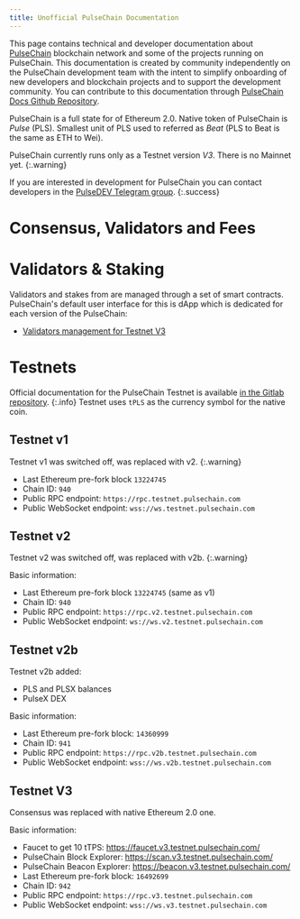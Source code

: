 ```yaml
---
title: Unofficial PulseChain Documentation
---
```


This page contains technical and developer documentation about [PulseChain](https://www.pulsechain.com/) blockchain network and some of the projects running on PulseChain.
This documentation is created by community independently on the PulseChain development team with the intent to simplify onboarding of new developers and blockchain projects and to support the development community. You can contribute to this documentation through [PulseChain Docs Github Repository](https://github.com/hexikani/pulsechain-docs).

PulseChain is a full state for of Ethereum 2.0. Native token of PulseChain is _Pulse_ (PLS). Smallest unit of PLS used to referred as _Beat_ (PLS to Beat is the same as ETH to Wei).

PulseChain currently runs only as a Testnet version *V3*. There is no Mainnet yet.
{:.warning}

If you are interested in development for PulseChain you can contact developers in the [PulseDEV Telegram group](https://t.me/PulseDEV).
{:.success}

# Consensus, Validators and Fees



# Validators & Staking

Validators and stakes from are managed through a set of smart contracts. PulseChain's default user interface for this is dApp which is dedicated for each version of the PulseChain:
- [Validators management for Testnet V3](https://launchpad.v3.testnet.pulsechain.com/)

# Testnets

Official documentation for the PulseChain Testnet is available [in the Gitlab repository](https://gitlab.com/pulsechaincom/pulsechain-testnet).
{:.info}
Testnet uses `tPLS` as the currency symbol for the native coin.

## Testnet v1

Testnet v1 was switched off, was replaced with v2.
{:.warning}

- Last Ethereum pre-fork block `13224745`
- Chain ID: `940`
- Public RPC endpoint: `https://rpc.testnet.pulsechain.com`
- Public WebSocket endpoint: `wss://ws.testnet.pulsechain.com`

## Testnet v2

Testnet v2 was switched off, was replaced with v2b.
{:.warning}

Basic information:
- Last Ethereum pre-fork block `13224745` (same as v1)
- Chain ID: `940`
- Public RPC endpoint: `https://rpc.v2.testnet.pulsechain.com`
- Public WebSocket endpoint: `ws://ws.v2.testnet.pulsechain.com`

## Testnet v2b

Testnet v2b added:
- PLS and PLSX balances
- PulseX DEX

Basic information:
- Last Ethereum pre-fork block: `14360999`
- Chain ID: `941`
- Public RPC endpoint: `https://rpc.v2b.testnet.pulsechain.com`
- Public WebSocket endpoint: `wss://ws.v2b.testnet.pulsechain.com`

## Testnet V3

Consensus was replaced with native Ethereum 2.0 one.

Basic information:
- Faucet to get 10 tTPS: https://faucet.v3.testnet.pulsechain.com/
- PulseChain Block Explorer: https://scan.v3.testnet.pulsechain.com/
- PulseChain Beacon Explorer: https://beacon.v3.testnet.pulsechain.com/
- Last Ethereum pre-fork block: `16492699`
- Chain ID: `942`
- Public RPC endpoint: `https://rpc.v3.testnet.pulsechain.com`
- Public WebSocket endpoint: `wss://ws.v3.testnet.pulsechain.com`
